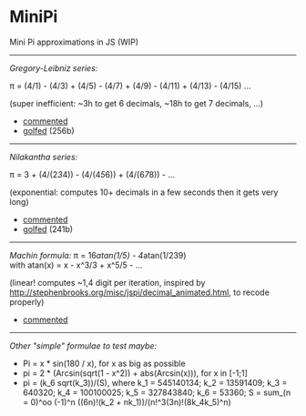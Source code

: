 MiniPi
==

Mini Pi approximations in JS (WIP)

---

*Gregory-Leibniz series:*

π = (4/1) - (4/3) + (4/5) - (4/7) + (4/9) - (4/11) + (4/13) - (4/15) ...

(super inefficient: ~3h to get 6 decimals, ~18h to get 7 decimals, ...)

- [commented](http://xem.github.io/miniPi/1.html)
- [golfed](http://xem.github.io/miniPi/1.min.html) (256b)

---

*Nilakantha series:*

π = 3 + (4/(2*3*4)) - (4/(4*5*6)) + (4/(6*7*8)) - ...

(exponential: computes 10+ decimals in a few seconds then it gets very long)

- [commented](http://xem.github.io/miniPi/2.html)
- [golfed](http://xem.github.io/miniPi/2.min.html) (241b)

---

*Machin formula:*
π = 16*atan(1/5) - 4*atan(1/239)<br>
with atan(x) = x - x^3/3 + x^5/5 - ...

(linear! computes ~1,4 digit per iteration, inspired by http://stephenbrooks.org/misc/jspi/decimal_animated.html, to recode properly)

- [commented](http://xem.github.io/miniPi/3.html)

---

*Other "simple" formulae to test maybe:*

- Pi = x * sin(180 / x), for x as big as possible
- pi = 2 * (Arcsin(sqrt(1 - x^2)) + abs(Arcsin(x))), for x in [-1;1]
- pi = (k_6 sqrt(k_3))/(S), where k_1 = 545140134; k_2 = 13591409; k_3 = 640320; k_4 = 100100025; k_5 = 327843840; k_6 = 53360; S = sum_(n = 0)^oo (-1)^n ((6n)!(k_2 + nk_1))/(n!^3(3n)!(8k_4k_5)^n)
